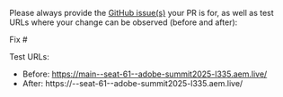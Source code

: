 Please always provide the [GitHub issue(s)](../issues) your PR is for, as well as test URLs where your change can be observed (before and after):

Fix #<gh-issue-id>

Test URLs:
- Before: https://main--seat-61--adobe-summit2025-l335.aem.live/
- After: https://<branch>--seat-61--adobe-summit2025-l335.aem.live/
